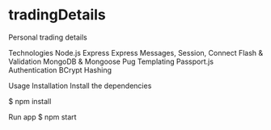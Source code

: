 # tradingDetails
Personal trading details

Technologies
  Node.js
  Express
  Express Messages, Session, Connect Flash & Validation
  MongoDB & Mongoose
  Pug Templating
  Passport.js Authentication
  BCrypt Hashing

Usage
Installation
Install the dependencies

$ npm install

Run app
$ npm start
